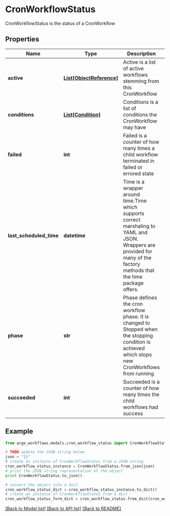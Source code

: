 # CronWorkflowStatus

CronWorkflowStatus is the status of a CronWorkflow

## Properties

Name | Type | Description | Notes
------------ | ------------- | ------------- | -------------
**active** | [**List[ObjectReference]**](ObjectReference.md) | Active is a list of active workflows stemming from this CronWorkflow | 
**conditions** | [**List[Condition]**](Condition.md) | Conditions is a list of conditions the CronWorkflow may have | 
**failed** | **int** | Failed is a counter of how many times a child workflow terminated in failed or errored state | 
**last_scheduled_time** | **datetime** | Time is a wrapper around time.Time which supports correct marshaling to YAML and JSON.  Wrappers are provided for many of the factory methods that the time package offers. | 
**phase** | **str** | Phase defines the cron workflow phase. It is changed to Stopped when the stopping condition is achieved which stops new CronWorkflows from running | 
**succeeded** | **int** | Succeeded is a counter of how many times the child workflows had success | 

## Example

```python
from argo_workflows.models.cron_workflow_status import CronWorkflowStatus

# TODO update the JSON string below
json = "{}"
# create an instance of CronWorkflowStatus from a JSON string
cron_workflow_status_instance = CronWorkflowStatus.from_json(json)
# print the JSON string representation of the object
print CronWorkflowStatus.to_json()

# convert the object into a dict
cron_workflow_status_dict = cron_workflow_status_instance.to_dict()
# create an instance of CronWorkflowStatus from a dict
cron_workflow_status_form_dict = cron_workflow_status.from_dict(cron_workflow_status_dict)
```
[[Back to Model list]](../README.md#documentation-for-models) [[Back to API list]](../README.md#documentation-for-api-endpoints) [[Back to README]](../README.md)


